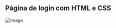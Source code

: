 ## Página de login com HTML e CSS

![image](https://github.com/user-attachments/assets/dbc68a8d-734c-4bed-bdbe-09b21abf3b13)
